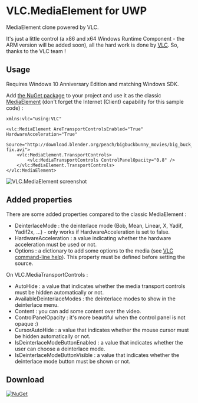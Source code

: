 # VLC.MediaElement for UWP
MediaElement clone powered by VLC.

It's just a little control (a x86 and x64 Windows Runtime Component - the ARM version will be added soon), all the hard work is done by [VLC](https://code.videolan.org/videolan/vlc-winrt). So, thanks to the VLC team !

## Usage
Requires Windows 10 Anniversary Edition and matching Windows SDK.

Add [the NuGet package](https://www.nuget.org/packages/VLC.MediaElement) to your project and use it as the classic [MediaElement](https://msdn.microsoft.com/library/windows/apps/mt187272.aspx) (don't forget the Internet (Client) capability for this sample code) :

```
xmlns:vlc="using:VLC"
```
```
<vlc:MediaElement AreTransportControlsEnabled="True" HardwareAcceleration="True"
                  Source="http://download.blender.org/peach/bigbuckbunny_movies/big_buck_bunny_480p_surround-fix.avi">
    <vlc:MediaElement.TransportControls>
        <vlc:MediaTransportControls ControlPanelOpacity="0.8" />
    </vlc:MediaElement.TransportControls>
</vlc:MediaElement>
```

![VLC.MediaElement screenshot](http://freemiupnp.fr/tv/VLC.MediaElement.png)

## Added properties
There are some added properties compared to the classic MediaElement :
- DeinterlaceMode : the deinterlace mode (Bob, Mean, Linear, X, Yadif, Yadif2x, ...) - only works if HardwareAcceleration is set to false.
- HardwareAcceleration : a value indicating whether the hardware acceleration must be used or not.
- Options : a dictionary to add some options to the media (see [VLC command-line help](https://wiki.videolan.org/VLC_command-line_help/)). This property must be defined before setting the source.

On VLC.MediaTransportControls :
- AutoHide : a value that indicates whether the media transport controls must be hidden automatically or not.
- AvailableDeinterlaceModes : the deinterlace modes to show in the deinterlace menu.
- Content : you can add some content over the video.
- ControlPanelOpacity : it's more beautiful when the control panel is not opaque :)
- CursorAutoHide : a value that indicates whether the mouse cursor must be hidden automatically or not.
- IsDeinterlaceModeButtonEnabled : a value that indicates whether the user can choose a deinterlace mode.
- IsDeinterlaceModeButtonVisible : a value that indicates whether the deinterlace mode button must be shown or not.

## Download
[![NuGet](https://img.shields.io/nuget/v/VLC.MediaElement.svg)](https://www.nuget.org/packages/VLC.MediaElement)


